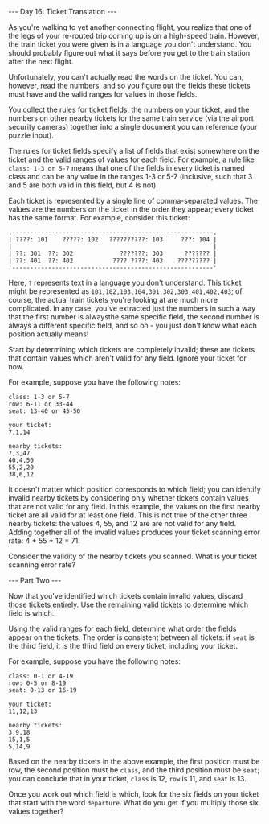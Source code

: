 --- Day 16: Ticket Translation ---

As you're walking to yet another connecting flight, you realize that one of the
legs of your re-routed trip coming up is on a high-speed train. However, the
train ticket you were given is in a language you don't understand. You should
probably figure out what it says before you get to the train station after the
next flight.

Unfortunately, you can't actually read the words on the ticket. You can,
however, read the numbers, and so you figure out the fields these tickets must
have and the valid ranges for values in those fields.

You collect the rules for ticket fields, the numbers on your ticket, and the
numbers on other nearby tickets for the same train service (via the airport
security cameras) together into a single document you can reference (your
puzzle input).

The rules for ticket fields specify a list of fields that exist somewhere on
the ticket and the valid ranges of values for each field. For example, a rule
like `class: 1-3 or 5-7` means that one of the fields in every ticket is named
class and can be any value in the ranges 1-3 or 5-7 (inclusive, such that 3 and
5 are both valid in this field, but 4 is not).

Each ticket is represented by a single line of comma-separated values. The
values are the numbers on the ticket in the order they appear; every ticket has
the same format. For example, consider this ticket:

    .--------------------------------------------------------.
    | ????: 101    ?????: 102   ??????????: 103     ???: 104 |
    |                                                        |
    | ??: 301  ??: 302             ???????: 303      ??????? |
    | ??: 401  ??: 402           ???? ????: 403    ????????? |
    '--------------------------------------------------------'

Here, `?` represents text in a language you don't understand. This ticket might
be represented as `101,102,103,104,301,302,303,401,402,403`; of course, the
actual train tickets you're looking at are much more complicated. In any case,
you've extracted just the numbers in such a way that the first number is
alwaysthe same specific field, the second number is always a different specific
field, and so on - you just don't know what each position actually means!

Start by determining which tickets are completely invalid; these are tickets
that contain values which aren't valid for any field. Ignore your ticket for
now.

For example, suppose you have the following notes:

    class: 1-3 or 5-7
    row: 6-11 or 33-44
    seat: 13-40 or 45-50

    your ticket:
    7,1,14

    nearby tickets:
    7,3,47
    40,4,50
    55,2,20
    38,6,12

It doesn't matter which position corresponds to which field; you can identify
invalid nearby tickets by considering only whether tickets contain values that
are not valid for any field. In this example, the values on the first nearby
ticket are all valid for at least one field. This is not true of the other
three nearby tickets: the values 4, 55, and 12 are are not valid for any field.
Adding together all of the invalid values produces your ticket scanning error
rate: 4 + 55 + 12 = 71.

Consider the validity of the nearby tickets you scanned. What is your ticket
scanning error rate?

--- Part Two ---

Now that you've identified which tickets contain invalid values, discard those
tickets entirely. Use the remaining valid tickets to determine which field is
which.

Using the valid ranges for each field, determine what order the fields appear
on the tickets. The order is consistent between all tickets: if `seat` is the
third field, it is the third field on every ticket, including your ticket.

For example, suppose you have the following notes:

    class: 0-1 or 4-19
    row: 0-5 or 8-19
    seat: 0-13 or 16-19

    your ticket:
    11,12,13

    nearby tickets:
    3,9,18
    15,1,5
    5,14,9

Based on the nearby tickets in the above example, the first position must be
row, the second position must be `class`, and the third position must be `seat`;
you can conclude that in your ticket, `class` is 12, `row` is 11, and `seat` is 13.

Once you work out which field is which, look for the six fields on your ticket
that start with the word `departure`. What do you get if you multiply those six
values together?
 
